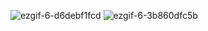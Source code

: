 ![ezgif-6-d6debf1fcd](https://github.com/user-attachments/assets/451e71e5-2480-431a-afea-070ee86369c1)
![ezgif-6-3b860dfc5b](https://github.com/user-attachments/assets/36dd17c2-57e7-47dc-8305-1355de391973)


